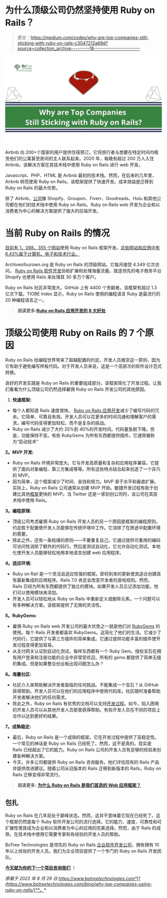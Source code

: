 # 为什么顶级公司仍然坚持使用 Ruby on Rails？

> 原文：<https://medium.com/codex/why-are-top-companies-still-sticking-with-ruby-on-rails-c3047212a69d?source=collection_archive---------18----------------------->

[![](img/bcadded19ca880e53a5340b260989cb2.png)](https://www.botreetechnologies.com/blog/why-top-companies-using-ruby-on-rails/)

Airbnb 向 200+个国家的用户提供住宿预订。它将旅行者与想要在特定时间内租赁他们的公寓甚至房间的主人联系起来。2020 年，每晚有超过 200 万人入住 Airbnb。该解决方案在其技术栈中使用 Ruby on Rails 进行 web 开发。

Javascript、PHP、HTML 是 Airbnb 最初的技术栈。然而，在后来的几年里，Airbnb 转而使用 Ruby on Rails。该框架提供了快速开发。成本效益是迁移到 Ruby on Rails 的最大优势。

除了 Airbnb，[公司](https://botreetechnologies.medium.com/top-10-ruby-on-rails-web-development-companies-in-2020-c27d793994e5)像 Shopify、Groupon、Fiverr、Goodreads、Hulu 和其他公司都在他们的技术栈中使用 Ruby on Rails。Ruby on Rails web 开发为企业和以消费者为中心的解决方案提供了强大的后端开发。

# 当前 Ruby on Rails 的情况

[目前有 1，088，355 个网站](https://trends.builtwith.com/framework/Ruby-on-Rails)使用 Ruby on Rails 框架开发。[这些网站和应用中有 6.43%属于计算机、电子和技术行业。](https://www.similartech.com/technologies/ruby-on-rails)

Archiveofourown.org 是 Ruby on Rails 的顶级网站。它每月接受 4.349 亿次访问。 [Ruby on Rails 软件开发](https://www.botreetechnologies.com/blog/why-companies-prefer-ruby-on-rails-software-development-for-prototyping/)协助扩展和处理海量流量。就连领先的电子商务平台 Shopify 也使用 Rails 来处理其 30 多万个客户。

Ruby on Rails 社区非常庞大。GitHub 上有 4400 个贡献者。该框架有超过 1.3 亿次下载。TIOBE Index 显示，Ruby on Rails 使用的编程语言 Ruby 是最流行的 20 种编程语言之一。

> **阅读更多:**[**Ruby on Rails 应用开发的 8 大好处**](https://www.botreetechnologies.com/blog/benefits-of-ruby-on-rails-application-development/)

# 顶级公司使用 Ruby on Rails 的 7 个原因

Ruby on Rails 给编程世界带来了超越配置的约定。开发人员推崇这一原则，因为它有助于避免编写样板代码。对于开发人员来说，这是一个高层次的软件设计范式转换。

良好的开发实践是 Ruby on Rails 的重要组成部分。该框架简化了开发过程。让我们看看为什么顶级公司仍然选择雇佣 Ruby on Rails 开发公司的其他原因。

1.  **快速框架:**

*   每个人都知道 Rails 速度很快。 [Ruby on Rails 应用开发](https://www.botreetechnologies.com/blog/ruby-on-rails-suitable-for-enterprise-app-development/)减少了编写代码的冗余。它简单、可靠且有效。开发人员可以花更多的时间沟通和理解客户的需求。编写代码变得更加轻松，而不是复杂的挑战。
*   Ruby on Rails 减少了大约 25%到 40%的开发时间。代码量急剧下降。但是，功能保持不变。有些 RubyGems 为所有东西都提供插件。它通常被称为“启动技术”

**2。MVP 开发:**

*   Ruby on Rails 环境非常庞大。它与开发高质量和复杂的应用程序兼容。它提供了面向对象编程、第三方集成等等。所有这些特点结合起来创造了一个非凡的 MVP。
*   因为简单，这个框架减少了时间、金钱和努力。MVP 易于水平和垂直扩展。实际上，Ruby on Rails 公司通常从创建 MVP 开始。敏捷开发过程有助于创建比其他[框架](https://hackernoon.com/the-7-best-ruby-frameworks-for-web-development-in-2022)更快的 MVP。当 Twitter 还是一家初创公司时，该公司在其技术栈中使用 Rails。

**3。编程原理:**

*   顶级公司考虑雇佣 Ruby on Rails 开发人员的另一个原因是框架的编程原则。约定胜于配置使开发人员能够在传统环境中工作。它消除了在旅途中配置环境的需要。
*   除此之外，还有一条枯燥的原则——不要重复自己。它通过提供可重用的编码可访问性消除了额外的代码行。然后是测试自动化，它允许自动化测试。本地化使开发人员能够轻松地用本地语言创建 web 应用程序。

**4。适应环境:**

*   Ruby on Rail 是一个灵活且适应性强的框架。即将到来的更新使其适合创建具有最新集成的应用程序。Rails 7.0 肯定会改变开发者的游戏规则。然而，Rails 已经为所有东西都提供了独立的模块。如果开发人员忘记添加功能，他们可以使用模块来添加。
*   开发人员可以轻松地从 Ruby on Rails 中重新定义或删除元素。一个问题可以有多种解决方案。该框架提供了无限的灵活性。

**5。RubyGems:**

*   雇佣 Ruby on Rails web 开发公司的最大优势之一就是他们对 [RubyGems](https://dev.to/botreetech/top-5-most-popular-ruby-on-rails-ide-for-web-development-3h6m) 的使用。每个 Rails 开发者都喜欢 RubyGems。这简化了他们的生活。它减少了代码行。它提供了与第三方插件的简单集成。它通过提供功能丰富的插件使开发过程变得更加容易。
*   从支付网关认证到自动化测试，每样东西都有一个 Ruby Gem。授权宝石在拥有用户登录和注册功能的企业中非常受欢迎。所有的 gems 都提供了简单无缝的集成。但是如果整合创业板出现问题怎么办？

**6。海量社区:**

*   社区介入来帮助解决开发者面临的任何挑战。不能集成一个宝石？从 GitHub 获得帮助。开发人员可以在他们的应用程序中使用代码库。社区随时准备帮助开发者解决他们的任何需求。
*   除此之外，Ruby on Rails 有优秀的文档可以支持[开发过程](https://www.botreetechnologies.com/blog/steps-to-define-software-development-process/)。如今，陷入困境的开发人员可以从其他开发人员那里获得帮助。有些开发人员在不同的项目上合作以达到更好的结果。

**7。成熟稳定:**

*   最后，Ruby on Rails 是一个成熟的框架。它在开发过程中提供了高稳定性。一个常见的神话是 Ruby on Rails 已经死了。然而，这不是真的。现实是 Rails 已经超出了它的能力。Ruby on Rails 公司的开发人员有足够的经验来创建各种解决方案。
*   今天，许多公司都提供 Ruby on Rails 咨询服务。他们评估现有的 Rails 产品并提供改进建议。随着公司从旧版本的 Rails 迁移到新版本的 Rails，Ruby on Rails 迁移变得非常流行。

> **阅读更多:** [**为什么 Ruby on Rails 是我们首选的 Web 应用框架？**](https://www.botreetechnologies.com/blog/why-is-ruby-on-rails-our-preferred-framework-for-web-applications/)

## 包扎

Ruby on Rails 在几年前处于巅峰状态。然而，这并不意味着它现在已经死了。这个框架仍然是每个 Ruby 软件开发公司的流行选择。它的能力、速度、可靠性和可扩展性使其成为企业和以消费者为中心的应用的完美选择。然而，由于 Rails 的成熟，在技术栈中使用它需要专家和有经验的开发人员的帮助。

BoTree Technologies 是领先的 Ruby on Rails [企业软件开发公司](https://www.botreetechnologies.com/enterprise-software-development-company)，拥有拥有 10 年以上经验的开发人员。我们为企业项目提供了一个专门的 Ruby on Rails 开发团队。

[**今天就为你的下一个项目咨询我们**](https://www.botreetechnologies.com/contact) ！

*原载于 2022 年 8 月 29 日 https://www.botreetechnologies.com*[](https://www.botreetechnologies.com/blog/why-top-companies-using-ruby-on-rails/)**。**